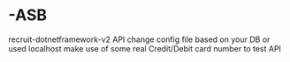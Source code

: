 # -ASB
 recruit-dotnetframework-v2 API
change config file based on your DB or used localhost
make use of some real Credit/Debit card number to test API
